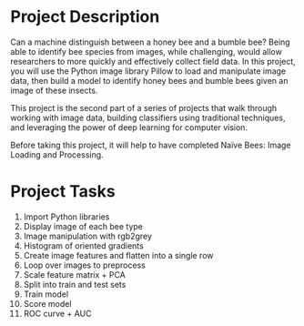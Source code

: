 # Project Description
Can a machine distinguish between a honey bee and a bumble bee? Being able to identify bee species from images, while challenging, would allow researchers to more quickly and effectively collect field data. In this project, you will use the Python image library Pillow to load and manipulate image data, then build a model to identify honey bees and bumble bees given an image of these insects.

This project is the second part of a series of projects that walk through working with image data, building classifiers using traditional techniques, and leveraging the power of deep learning for computer vision.

Before taking this project, it will help to have completed Naïve Bees: Image Loading and Processing.

# Project Tasks
1. Import Python libraries
2. Display image of each bee type
3. Image manipulation with rgb2grey
4. Histogram of oriented gradients
5. Create image features and flatten into a single row
6. Loop over images to preprocess
7. Scale feature matrix + PCA
8. Split into train and test sets
9. Train model
10. Score model
11. ROC curve + AUC
